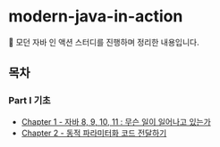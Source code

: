 # modern-java-in-action
📖 모던 자바 인 액션 스터디를 진행하며 정리한 내용입니다.

## 목차

### Part Ⅰ 기초

* [Chapter 1 - 자바 8, 9, 10, 11 : 무슨 일이 일어나고 있는가](PART.1/Chapter1.md)
* [Chapter 2 - 동적 파라미터화 코드 전달하기](PART.1/Chapter2.md)
